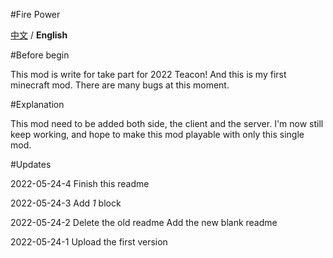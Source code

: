 #Fire Power

[中文](https://github.com/Casper233/Fire_Power/blob/master/readme.md) / **English**

#Before begin

This mod is write for take part for 2022 Teacon!
And this is my first minecraft mod.
There are many bugs at this moment.

#Explanation

This mod need to be added both side, the client and the server.
I'm now still keep working, and hope to make this mod playable with only this single mod.

#Updates

2022-05-24-4
Finish this readme

2022-05-24-3
Add *1* block

2022-05-24-2
Delete the old readme
Add the new blank readme

2022-05-24-1
Upload the first version